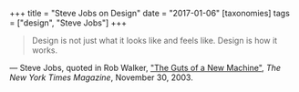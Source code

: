 +++
title = "Steve Jobs on Design"
date = "2017-01-06"
[taxonomies]
tags = ["design", "Steve Jobs"]
+++

> Design is not just what it looks like and feels like. Design is how it works.

— Steve Jobs, quoted in Rob Walker, ["The Guts of a New Machine"][1], *The New York Times Magazine*, November 30, 2003.

[1]: https://www.nytimes.com/2003/11/30/magazine/the-guts-of-a-new-machine.html